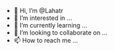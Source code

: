 - 👋 Hi, I’m @Lahatr
- 👀 I’m interested in ...
- 🌱 I’m currently learning ...
- 💞️ I’m looking to collaborate on ...
- 📫 How to reach me ...

<!---
Lahatr/Lahatr is a ✨ special ✨ repository because its `README.md` (this file) appears on your GitHub profile.
You can click the Preview link to take a look at your changes.
--->
